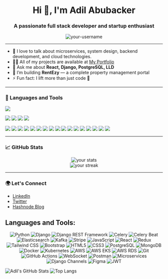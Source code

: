 <h1 align="center">Hi 👋, I'm Adil Abubacker</h1>
<h3 align="center">A passionate full stack developer and startup enthusiast</h3>

<p align="center">
  <img src="https://komarev.com/ghpvc/?username=your-username&label=Profile%20views&color=0e75b6&style=flat" alt="your-username" />
</p>

---

- 🌱 I love to talk about microservices, system design, backend development, and cloud technologies.
- 👨‍💻 All of my projects are available at [My Portfolio](https://your-portfolio-link.com)
- 💬 Ask me about **React, Django, PostgreSQL, LLD**
- 🚀 I’m building **RentEzy** — a complete property management portal
- ⚡ Fun fact: I lift more than just code 💪

---

### 🧰 Languages and Tools

<p align="left">
  <img src="https://skillicons.dev/icons?i=python,react,django,postgresql,aws,linux,git,github,nginx,figma,html,css,js,ts" />
</p>

<p align="left">
  <!-- 🟦 Square-style icons (SkillIcons) -->
  <img src="https://skillicons.dev/icons?i=python,js,html,css,sql" />
  <img src="https://skillicons.dev/icons?i=django,react,redux,tailwind,bootstrap" />
  <img src="https://skillicons.dev/icons?i=postgres,mongodb" />
  <img src="https://skillicons.dev/icons?i=docker,kubernetes,aws,git,github,postman,figma" />
</p>

<p align="left">
  <!-- 🛡️ Badge-style icons (Shields.io for tools not in SkillIcons) -->
  <img src="https://img.shields.io/badge/Django%20REST-092E20?style=flat-square&logo=django&logoColor=white" />
  <img src="https://img.shields.io/badge/Celery-37814A?style=flat-square&logo=python&logoColor=white" />
  <img src="https://img.shields.io/badge/Celery%20Beat-7AB779?style=flat-square&logo=python&logoColor=white" />
  <img src="https://img.shields.io/badge/Django%20Channels-44B78B?style=flat-square&logo=django&logoColor=white" />
  <img src="https://img.shields.io/badge/WebSocket-010101?style=flat-square&logo=websocket&logoColor=white" />
  <img src="https://img.shields.io/badge/Kafka-231F20?style=flat-square&logo=apachekafka&logoColor=white" />
  <img src="https://img.shields.io/badge/Elasticsearch-005571?style=flat-square&logo=elasticsearch&logoColor=white" />
  <img src="https://img.shields.io/badge/Redis-DC382D?style=flat-square&logo=redis&logoColor=white" />
  <img src="https://img.shields.io/badge/Stripe-635BFF?style=flat-square&logo=stripe&logoColor=white" />
  <img src="https://img.shields.io/badge/Razorpay-02042B?style=flat-square&logo=razorpay&logoColor=white" />
  <img src="https://img.shields.io/badge/JWT-black?style=flat-square&logo=jsonwebtokens&logoColor=white" />
  <img src="https://img.shields.io/badge/AWS%20EKS-FF9900?style=flat-square&logo=amazon-eks&logoColor=white" />
  <img src="https://img.shields.io/badge/AWS%20EFS-FF9900?style=flat-square&logo=amazonaws&logoColor=white" />
  <img src="https://img.shields.io/badge/AWS%20EC2-FF9900?style=flat-square&logo=amazonec2&logoColor=white" />
  <img src="https://img.shields.io/badge/AWS%20S3-569A31?style=flat-square&logo=amazons3&logoColor=white" />
  <img src="https://img.shields.io/badge/Gunicorn-499848?style=flat-square&logo=gunicorn&logoColor=white" />
  <img src="https://img.shields.io/badge/Nginx-009639?style=flat-square&logo=nginx&logoColor=white" />
</p>

---

### 📈 GitHub Stats

<p align="center">
  <img src="https://github-readme-stats.vercel.app/api?username=your-username&show_icons=true&theme=radical" alt="your stats"/>
  <br />
  <img src="https://github-readme-streak-stats.herokuapp.com/?user=your-username&theme=radical" alt="your streak"/>
</p>

---

### 🌍 Let's Connect

- [LinkedIn](https://linkedin.com/in/your-profile)
- [Twitter](https://twitter.com/your-handle)
- [Hashnode Blog](https://your-blog.hashnode.dev)


## Languages and Tools:

<div align="center">

![Python](https://img.shields.io/badge/Python-3776AB?style=for-the-badge&logo=python&logoColor=white)
![Django](https://img.shields.io/badge/Django-092E20?style=for-the-badge&logo=django&logoColor=white)
![Django REST Framework](https://img.shields.io/badge/Django%20REST%20Framework-092E20?style=for-the-badge&logo=django&logoColor=white)
![Celery](https://img.shields.io/badge/Celery-37814A?style=for-the-badge&logo=celery&logoColor=white)
![Celery Beat](https://img.shields.io/badge/Celery%20Beat-37814A?style=for-the-badge&logo=celery&logoColor=white)
![Elasticsearch](https://img.shields.io/badge/Elasticsearch-005571?style=for-the-badge&logo=elasticsearch&logoColor=white)
![Kafka](https://img.shields.io/badge/Kafka-231F20?style=for-the-badge&logo=apachekafka&logoColor=white)
![Stripe](https://img.shields.io/badge/Stripe-008CDD?style=for-the-badge&logo=stripe&logoColor=white)
![JavaScript](https://img.shields.io/badge/JavaScript-F7DF1E?style=for-the-badge&logo=javascript&logoColor=black)
![React](https://img.shields.io/badge/React-61DAFB?style=for-the-badge&logo=react&logoColor=black)
![Redux](https://img.shields.io/badge/Redux-764ABC?style=for-the-badge&logo=redux&logoColor=white)
![Tailwind CSS](https://img.shields.io/badge/Tailwind%20CSS-38B2AC?style=for-the-badge&logo=tailwindcss&logoColor=white)
![Bootstrap](https://img.shields.io/badge/Bootstrap-563D7C?style=for-the-badge&logo=bootstrap&logoColor=white)
![HTML5](https://img.shields.io/badge/HTML5-E34F26?style=for-the-badge&logo=html5&logoColor=white)
![CSS3](https://img.shields.io/badge/CSS3-1572B6?style=for-the-badge&logo=css3&logoColor=white)
![PostgreSQL](https://img.shields.io/badge/PostgreSQL-336791?style=for-the-badge&logo=postgresql&logoColor=white)
![MongoDB](https://img.shields.io/badge/MongoDB-47A248?style=for-the-badge&logo=mongodb&logoColor=white)
![Docker](https://img.shields.io/badge/Docker-2496ED?style=for-the-badge&logo=docker&logoColor=white)
![Kubernetes](https://img.shields.io/badge/Kubernetes-326CE5?style=for-the-badge&logo=kubernetes&logoColor=white)
![AWS](https://img.shields.io/badge/AWS-232F3E?style=for-the-badge&logo=amazonaws&logoColor=white)
![AWS EKS](https://img.shields.io/badge/AWS%20EKS-FF9900?style=for-the-badge&logo=amazonaws&logoColor=white)
![AWS RDS](https://img.shields.io/badge/AWS%20RDS-527FFF?style=for-the-badge&logo=amazonaws&logoColor=white)
![Git](https://img.shields.io/badge/Git-F05032?style=for-the-badge&logo=git&logoColor=white)
![GitHub Actions](https://img.shields.io/badge/GitHub%20Actions-2088FF?style=for-the-badge&logo=githubactions&logoColor=white)
![WebSocket](https://img.shields.io/badge/WebSocket-008CCD?style=for-the-badge&logo=websocket&logoColor=white)
![Postman](https://img.shields.io/badge/Postman-FF6C37?style=for-the-badge&logo=postman&logoColor=white)
![Microservices](https://img.shields.io/badge/Microservices-0078D7?style=for-the-badge&logo=microservices&logoColor=white)
![Django Channels](https://img.shields.io/badge/Django%20Channels-092E20?style=for-the-badge&logo=django&logoColor=white)
![Figma](https://img.shields.io/badge/Figma-F24E1E?style=for-the-badge&logo=figma&logoColor=white)
![JWT](https://img.shields.io/badge/JWT-000000?style=for-the-badge&logo=jsonwebtokens&logoColor=white)

</div>

![Adil's GitHub Stats](https://github-readme-stats.vercel.app/api?username=AdilAbubacker&show_icons=true&theme=tokyonight)
![Top Langs](https://github-readme-stats.vercel.app/api/top-langs/?username=AdilAbubacker&layout=compact&theme=tokyonight)


<!--
**AdilAbubacker/AdilAbubacker** is a ✨ _special_ ✨ repository because its `README.md` (this file) appears on your GitHub profile.

Here are some ideas to get you started:

- 🔭 I’m currently working on ...
- 🌱 I’m currently learning ...
- 👯 I’m looking to collaborate on ...
- 🤔 I’m looking for help with ...
- 💬 Ask me about ...
- 📫 How to reach me: ...
- 😄 Pronouns: ...
- ⚡ Fun fact: ...
-->
